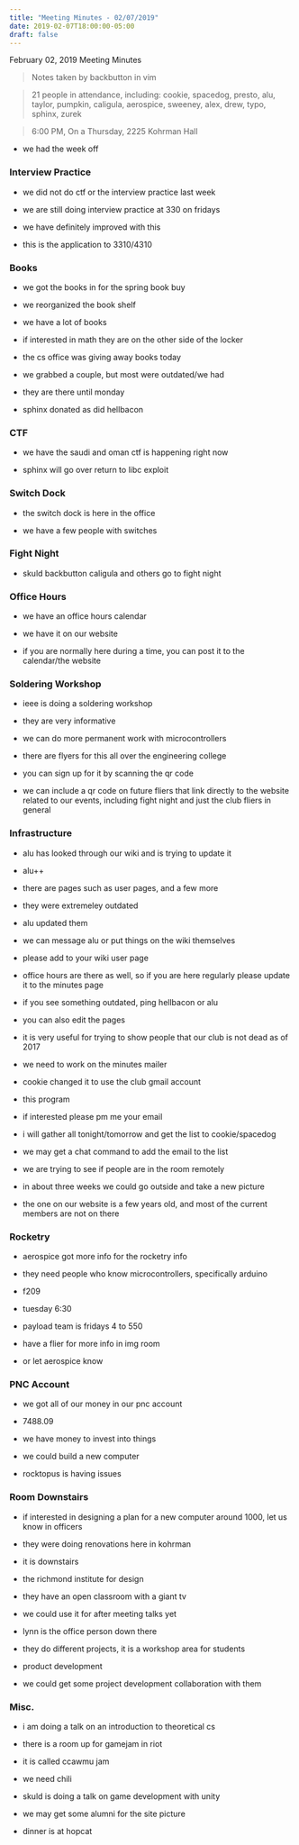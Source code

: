 ```yaml
---
title: "Meeting Minutes - 02/07/2019"
date: 2019-02-07T18:00:00-05:00
draft: false
---
```


February 02, 2019 Meeting Minutes
> Notes taken by backbutton in vim

> 21 people in attendance, including: cookie, spacedog, presto, alu, taylor, pumpkin, caligula, aerospice, sweeney, alex, drew, typo, sphinx, zurek





> 6:00 PM, On a Thursday, 2225 Kohrman Hall

* we had the week off

### Interview Practice

* we did not do ctf or the interview practice last week

* we are still doing interview practice at 330 on fridays

* we have definitely improved with this

* this is the application to 3310/4310

### Books

* we got the books in for the spring book buy

* we reorganized the book shelf

* we have a lot of books

* if interested in math they are on the other side of the locker

* the cs office was giving away books today

* we grabbed a couple, but most were outdated/we had

* they are there until monday

* sphinx donated as did hellbacon


### CTF

* we have the saudi and oman ctf is happening right now

* sphinx will go over return to libc exploit

### Switch Dock

* the switch dock is here in the office

* we have a few people with switches

### Fight Night

* skuld backbutton caligula and others go to fight night

### Office Hours

* we have an office hours calendar

* we have it on our website

* if you are normally here during a time, you can post it to the calendar/the website

### Soldering Workshop

* ieee is doing a soldering workshop

* they are very informative

* we can do more permanent work with microcontrollers

* there are flyers for this all over the engineering college

* you can sign up for it by scanning the qr code

* we can include a qr code on future fliers that link directly to the website related to our events, including fight night and just the club fliers in general

### Infrastructure

* alu has looked through our wiki and is trying to update it

* alu++

* there are pages such as user pages, and a few more

* they were extremeley outdated

* alu updated them

* we can message alu or put things on the wiki themselves

* please add to your wiki user page

* office hours are there as well, so if you are here regularly please update it to the minutes page

* if you see something outdated, ping hellbacon or alu

* you can also edit the pages

* it is very useful for trying to show people that our club is not dead as of 2017

* we need to work on the minutes mailer

* cookie changed it to use the club gmail account

* this program

* if interested please pm me your email

* i will gather all tonight/tomorrow and get the list to cookie/spacedog

* we may get a chat command to add the email to the list

* we are trying to see if people are in the room remotely

* in about three weeks we could go outside and take a new picture

* the one on our website is a few years old, and most of the current members are not on there

### Rocketry

* aerospice got more info for the rocketry info

* they need people who know microcontrollers, specifically arduino

* f209

* tuesday 6:30

* payload team is fridays 4 to 550

* have a flier for more info in img room

* or let aerospice know

### PNC Account

* we got all of our money in our pnc account

* 7488.09

* we have money to invest into things

* we could build a new computer

* rocktopus is having issues

### Room Downstairs

* if interested in designing a plan for a new computer around 1000, let us know in officers

* they were doing renovations here in kohrman

* it is downstairs

* the richmond institute for design

* they have an open classroom with a giant tv

* we could use it for after meeting talks yet

* lynn is the office person down there

* they do different projects, it is a workshop area for students

* product development

* we could get some project development collaboration with them

### Misc.

* i am doing a talk on an introduction to theoretical cs

* there is a room up for gamejam in riot

* it is called ccawmu jam

* we need chili

* skuld is doing a talk on game development with unity

* we may get some alumni for the site picture

* dinner is at hopcat
